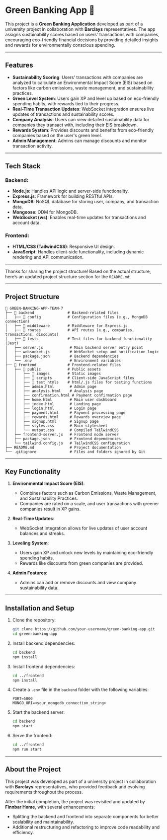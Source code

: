 # Green Banking App 🌱

This project is a **Green Banking Application** developed as part of a university project in collaboration with **Barclays** representatives. The app assigns sustainability scores based on users' transactions with companies, encouraging eco-friendly financial decisions by providing detailed insights and rewards for environmentally conscious spending.

---

## Features

- **Sustainability Scoring**: Users' transactions with companies are analyzed to calculate an Environmental Impact Score (EIS) based on factors like carbon emissions, waste management, and sustainability practices.
- **Green Level System**: Users gain XP and level up based on eco-friendly spending habits, with rewards tied to their progress.
- **Real-Time Transaction Updates**: WebSocket integration ensures live updates of transactions and sustainability scores.
- **Company Analysis**: Users can view detailed sustainability data for companies they transact with, including their EIS breakdown.
- **Rewards System**: Provides discounts and benefits from eco-friendly companies based on the user's green level.
- **Admin Management**: Admins can manage discounts and monitor transaction activity.

---

## Tech Stack

### Backend:

- **Node.js**: Handles API logic and server-side functionality.
- **Express.js**: Framework for building RESTful APIs.
- **MongoDB**: NoSQL database for storing user, company, and transaction data.
- **Mongoose**: ODM for MongoDB.
- **WebSocket (ws)**: Enables real-time updates for transactions and account data.

### Frontend:

- **HTML/CSS (TailwindCSS)**: Responsive UI design.
- **JavaScript**: Handles client-side functionality, including dynamic rendering and API communication.

---

Thanks for sharing the project structure! Based on the actual structure, here’s an updated project structure section for the `README.md`:

---

## Project Structure

```
📂 GREEN-BANKING-APP-TEAM-7
├── 📁 backend               # Backend-related files
│   ├── 📂 config            # Configuration files (e.g., MongoDB connection)
│   ├── 📂 middleware        # Middleware for Express.js
│   ├── 📂 routes            # API routes (e.g., companies, transactions, discounts)
│   ├── 📂 tests             # Test files for backend functionality (Jest)
│   ├── server.js            # Main backend server entry point
│   ├── websocket.js         # WebSocket setup and notification logic
│   ├── package.json         # Backend dependencies
│   └── .env                 # Environment variables
├── 📁 frontend              # Frontend-related files
│   ├── 📂 public            # Public assets
│   │   ├── 📂 images        # Static images
│   │   ├── 📂 scripts       # Client-side JavaScript files
│   │   ├── 📂 test_htmls    # html/.js files for testing functions
│   │   ├── admin.html       # Admin page
│   │   ├── analysis.html    # Analysis page
│   │   ├── confirmation.html # Payment confirmation page
│   │   ├── home.html        # Main user dashboard
│   │   ├── index.html       # Landing page
│   │   ├── login.html       # Login page
│   │   ├── payment.html     # Payment processing page
│   │   ├── rewards.html     # Rewards overview page
│   │   ├── signup.html      # Signup page
│   │   ├── styles.css       # Main stylesheet
│   │   └── output.css       # Compiled TailwindCSS
│   ├── frontend-server.js   # Frontend node server
│   ├── package.json         # Frontend dependencies
│   └── tailwind.config.js   # TailwindCSS configuration
├── README.md                # Project documentation
└── .gitignore               # Files and folders ignored by Git
```

---

## Key Functionality

1. **Environmental Impact Score (EIS)**:

   - Combines factors such as Carbon Emissions, Waste Management, and Sustainability Practices.
   - Companies are rated on a scale, and user transactions with greener companies result in XP gains.

2. **Real-Time Updates**:

   - WebSocket integration allows for live updates of user account balances and streaks.

3. **Leveling System**:

   - Users gain XP and unlock new levels by maintaining eco-friendly spending habits.
   - Rewards like discounts from green companies are provided.

4. **Admin Features**:
   - Admins can add or remove discounts and view company sustainability data.

---

## Installation and Setup

1. Clone the repository:

   ```bash
   git clone https://github.com/your-username/green-banking-app.git
   cd green-banking-app
   ```

2. Install backend dependencies:

   ```bash
   cd backend
   npm install
   ```

3. Install frontend dependencies:

   ```bash
   cd ../frontend
   npm install
   ```

4. Create a `.env` file in the `backend` folder with the following variables:

   ```
   PORT=5000
   MONGO_URI=<your_mongodb_connection_string>
   ```

5. Start the backend server:

   ```bash
   cd backend
   npm start
   ```

6. Serve the frontend:
   ```bash
   cd ../frontend
   npm run start
   ```

---

## About the Project

This project was developed as part of a university project in collaboration with **Barclays** representatives, who provided feedback and evolving requirements throughout the process.

After the initial completion, the project was revisited and updated by **Finnbar Home**, with several enhancements:

- Splitting the backend and frontend into separate components for better scalability and maintainability.
- Additional restructuring and refactoring to improve code readability and efficiency.
